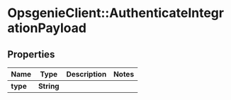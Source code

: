 # OpsgenieClient::AuthenticateIntegrationPayload

## Properties
Name | Type | Description | Notes
------------ | ------------- | ------------- | -------------
**type** | **String** |  | 


